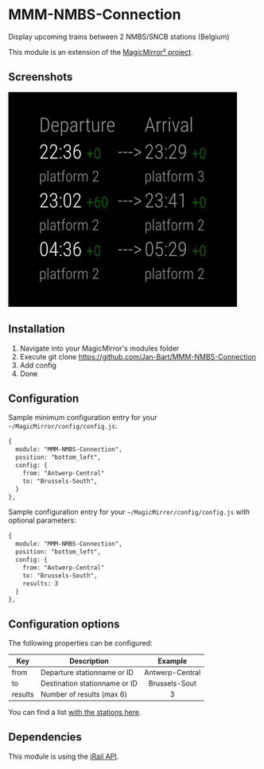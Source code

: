 # MMM-NMBS-Connection
Display upcoming trains between 2 NMBS/SNCB stations (Belgium)

This module is an extension of the [MagicMirror² project](https://github.com/MichMich/MagicMirror).

## Screenshots
![Connections](https://github.com/Jan-Bart/MMM-NMBS-Connection/blob/master/screenshots/screenshot.png)

## Installation
1. Navigate into your MagicMirror's modules folder
2. Execute git clone https://github.com/Jan-Bart/MMM-NMBS-Connection
3. Add config
4. Done


## Configuration
Sample minimum configuration entry for your `~/MagicMirror/config/config.js`:

```
{
  module: "MMM-NMBS-Connection",
  position: "bottom_left",
  config: {
    from: "Antwerp-Central"
    to: "Brussels-South",
  }
},
```

Sample configuration entry for your `~/MagicMirror/config/config.js` with optional parameters:

```
{
  module: "MMM-NMBS-Connection",
  position: "bottom_left",
  config: {
    from: "Antwerp-Central"
    to: "Brussels-South",
    results: 3
  }
},
```


## Configuration options

The following properties can be configured:

| Key        | Description                    | Example         |
| ---------- |------------------------------  |:---------------:|
| from       | Departure stationname or ID    | Antwerp-Central |
| to         | Destination stationname or ID  | Brussels-Sout   |
| results    | Number of results (max 6)      |      3          |

You can find a list [with the stations here](https://github.com/iRail/stations).

## Dependencies
This module is using the [iRail API](https://docs.irail.be/).